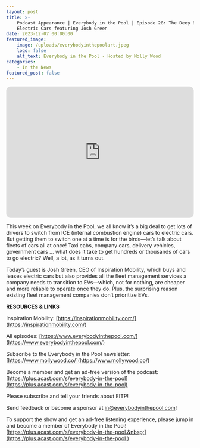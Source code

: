 ```yaml
---
layout: post
title: >-
    Podcast Appearance | Everybody in the Pool | Episode 28: The Deep End of
    Electric Cars featuring Josh Green
date: 2023-12-07 00:00:00
featured_image:
    image: /uploads/everybodyinthepoolart.jpeg
    logo: false
    alt_text: Everybody in the Pool - Hosted by Molly Wood
categories:
    - In the News
featured_post: false
---
```


<iframe style="border-radius:12px" src="https://open.spotify.com/embed/episode/0Tt3VbUPx73y91FJZ1fR1n?utm_source=generator&t=0" width="100%" height="352" frameBorder="0" allowfullscreen="" allow="autoplay; clipboard-write; encrypted-media; fullscreen; picture-in-picture" loading="lazy"></iframe>

This week on Everybody in the Pool, we all know it’s a big deal to get lots of drivers to switch from ICE (internal combustion engine) cars to electric cars. But getting them to switch one at a time is for the birds—let’s talk about fleets of cars all at once! Taxi cabs, company cars, delivery vehicles, government cars … what does it take to get hundreds or thousands of cars to go electric? Well, a lot, as it turns out.

Today’s guest is Josh Green, CEO of Inspiration Mobility, which buys and leases electric cars but also provides all the fleet management services a company needs to transition to EVs—which, not for nothing, are cheaper and more reliable to operate once they do. Plus, the surprising reason existing fleet management companies don’t prioritize EVs.

**RESOURCES & LINKS**

Inspiration Mobility: [https://inspirationmobility.com/](https://inspirationmobility.com/)

All episodes: [https://www.everybodyinthepool.com/](https://www.everybodyinthepool.com/)

Subscribe to the Everybody in the Pool newsletter: [https://www.mollywood.co/](https://www.mollywood.co/)

Become a member and get an ad-free version of the podcast: [https://plus.acast.com/s/everybody-in-the-pool](https://plus.acast.com/s/everybody-in-the-pool)

Please subscribe and tell your friends about EITP!

Send feedback or become a sponsor at [in@everybodyinthepool.com](mailto:in@everybodyinthepool.com)!

To support the show and get an ad-free listening experience, please jump in and become a member of Everybody in the Pool\![https://plus.acast.com/s/everybody-in-the-pool.&nbsp;](https://plus.acast.com/s/everybody-in-the-pool.)